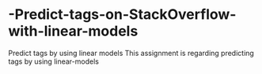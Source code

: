 # -Predict-tags-on-StackOverflow-with-linear-models
 Predict tags by using linear models
This assignment is regarding predicting tags by using linear-models
